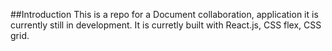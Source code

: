 ##Introduction
This is a repo for a Document collaboration, application it is currently still in development. It is curretly built with React.js, CSS flex, CSS grid.
